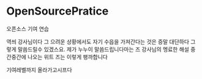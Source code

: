 # OpenSourcePratice
오픈소스 기여 연습

역씌 강사님이다 그 으려운 상황에서도 자기 수읍을 가져간다는 것은 증말 대단하다 그렇게 말씀드릴수 있겠스요. 제가 누누이 말씀드립니다마는 즈 강사님의 멩료한 해설 중간중간에 나오는 위트 즈는 이렇게 팽까합니다 

기여레벨까지 올라가고시프다

